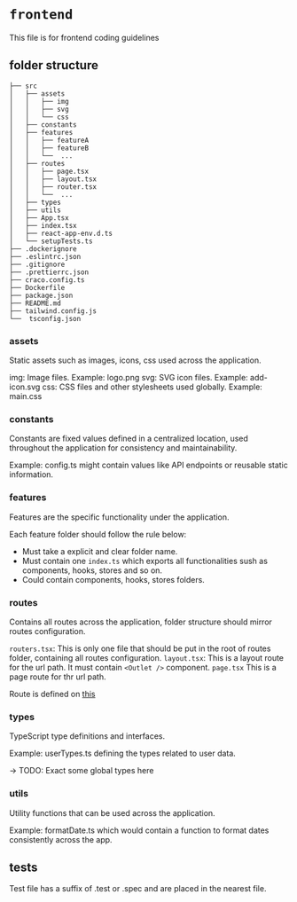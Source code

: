 # `frontend`

This file is for frontend coding guidelines

## folder structure

```
├── src
│   ├── assets
│   │   ├── img
│   │   ├── svg
│   │   └── css
│   ├── constants
│   ├── features
│   │   ├── featureA
│   │   ├── featureB
│   │   └──  ...
│   ├── routes
│   │   ├── page.tsx
│   │   ├── layout.tsx
│   │   ├── router.tsx
│   │   └──  ...
│   ├── types
│   ├── utils
│   ├── App.tsx
│   ├── index.tsx
│   ├── react-app-env.d.ts
│   └── setupTests.ts
├── .dockerignore
├── .eslintrc.json
├── .gitignore
├── .prettierrc.json
├── craco.config.ts
├── Dockerfile
├── package.json
├── README.md
├── tailwind.config.js
└──  tsconfig.json
```

### assets

Static assets such as images, icons, css used across the application.

img: Image files. Example: logo.png
svg: SVG icon files. Example: add-icon.svg
css: CSS files and other stylesheets used globally. Example: main.css

### constants

Constants are fixed values defined in a centralized location, used throughout the application for consistency and maintainability.

Example: config.ts might contain values like API endpoints or reusable static information.


### features

Features are the specific functionality under the application.

Each feature folder should follow the rule below:
- Must take a explicit and clear folder name.
- Must contain one `index.ts` which exports all functionalities sush as components, hooks, stores and so on.
- Could contain components, hooks, stores folders.

### routes

Contains all routes across the application, folder structure should mirror routes configuration.

`routers.tsx`: This is only one file that should be put in the root of routes folder, containing all routes configuration.
`layout.tsx`: This is a layout route for the url path. It must contain `<Outlet />` component.
`page.tsx` This is a page route for thr url path.

Route is defined on [this](https://reactrouter.com/en/main/route/route)

### types

TypeScript type definitions and interfaces.

Example: userTypes.ts defining the types related to user data.

-> TODO: Exact some global types here

### utils

Utility functions that can be used across the application.

Example: formatDate.ts which would contain a function to format dates consistently across the app.


## tests

Test file has a suffix of .test or .spec and are placed in the nearest file.
